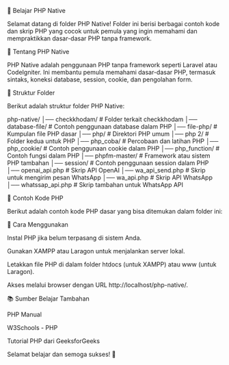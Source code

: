 📘 Belajar PHP Native

Selamat datang di folder PHP Native! Folder ini berisi berbagai contoh kode dan skrip PHP yang cocok untuk pemula yang ingin memahami dan mempraktikkan dasar-dasar PHP tanpa framework.

📌 Tentang PHP Native

PHP Native adalah penggunaan PHP tanpa framework seperti Laravel atau CodeIgniter. Ini membantu pemula memahami dasar-dasar PHP, termasuk sintaks, koneksi database, session, cookie, dan pengolahan form.

📂 Struktur Folder

Berikut adalah struktur folder PHP Native:

php-native/ │── checkkhodam/ # Folder terkait checkkhodam │── database-file/ # Contoh penggunaan database dalam PHP │── file-php/ # Kumpulan file PHP dasar │── php/ # Direktori PHP umum │── php 2/ # Folder kedua untuk PHP │── php_coba/ # Percobaan dan latihan PHP │── php_cookie/ # Contoh penggunaan cookie dalam PHP │── php_function/ # Contoh fungsi dalam PHP │── phpfm-master/ # Framework atau sistem PHP tambahan │── session/ # Contoh penggunaan session dalam PHP │── openai_api.php # Skrip API OpenAI │── wa_api_send.php # Skrip untuk mengirim pesan WhatsApp │── wa_api.php # Skrip API WhatsApp │── whatssap_api.php # Skrip tambahan untuk WhatsApp API

📝 Contoh Kode PHP

Berikut adalah contoh kode PHP dasar yang bisa ditemukan dalam folder ini:

🚀 Cara Menggunakan

Instal PHP jika belum terpasang di sistem Anda.

Gunakan XAMPP atau Laragon untuk menjalankan server lokal.

Letakkan file PHP di dalam folder htdocs (untuk XAMPP) atau www (untuk Laragon).

Akses melalui browser dengan URL http://localhost/php-native/.

📚 Sumber Belajar Tambahan

PHP Manual

W3Schools - PHP

Tutorial PHP dari GeeksforGeeks

Selamat belajar dan semoga sukses! 🎉
